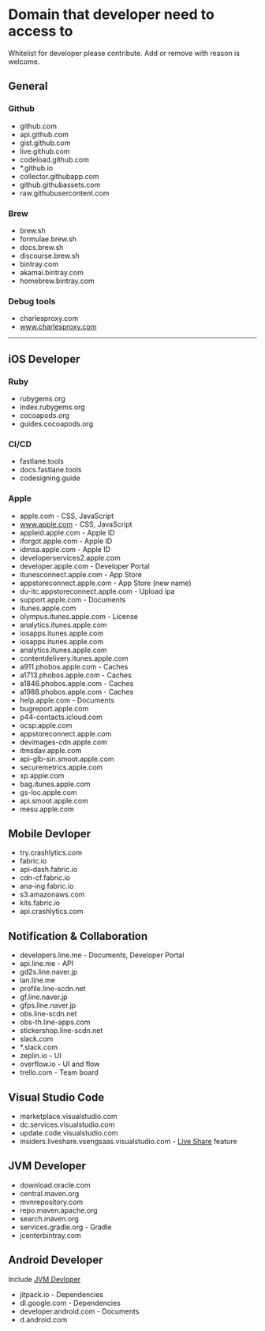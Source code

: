 # Domain that developer need to access to

Whitelist for developer please contribute. Add or remove with reason is welcome.

## General

### Github

- github.com
- api.github.com
- gist.github.com
- live.github.com
- codeload.github.com
- *.github.io
- collector.githubapp.com
- github.githubassets.com
- raw.githubusercontent.com

### Brew

- brew.sh
- formulae.brew.sh
- docs.brew.sh
- discourse.brew.sh
- bintray.com
- akamai.bintray.com
- homebrew.bintray.com

### Debug tools

- charlesproxy.com
- www.charlesproxy.com

---

## iOS Developer

### Ruby

- rubygems.org
- index.rubygems.org
- cocoapods.org
- guides.cocoapods.org

### CI/CD

- fastlane.tools
- docs.fastlane.tools
- codesigning.guide

### Apple

- apple.com - CSS, JavaScript
- www.apple.com - CSS, JavaScript
- appleid.apple.com - Apple ID
- iforgot.apple.com - Apple ID
- idmsa.apple.com - Apple ID
- developerservices2.apple.com
- developer.apple.com - Developer Portal
- itunesconnect.apple.com - App Store
- appstoreconnect.apple.com - App Store (new name)
- du-itc.appstoreconnect.apple.com - Upload ipa
- support.apple.com - Documents
- itunes.apple.com
- olympus.itunes.apple.com - License
- analytics.itunes.apple.com
- iosapps.itunes.apple.com
- iosapps.itunes.apple.com
- analytics.itunes.apple.com
- contentdelivery.itunes.apple.com
- a911.phobos.apple.com - Caches
- a1713.phobos.apple.com - Caches
- a1846.phobos.apple.com - Caches
- a1988.phobos.apple.com - Caches
- help.apple.com - Documents
- bugreport.apple.com
- p44-contacts.icloud.com
- ocsp.apple.com
- appstoreconnect.apple.com
- devimages-cdn.apple.com
- itmsdav.apple.com
- api-glb-sin.smoot.apple.com
- securemetrics.apple.com
- xp.apple.com
- bag.itunes.apple.com
- gs-loc.apple.com
- api.smoot.apple.com
- mesu.apple.com

## Mobile Devloper

- try.crashlytics.com
- fabric.io
- api-dash.fabric.io
- cdn-cf.fabric.io
- ana-ing.fabric.io
- s3.amazonaws.com
- kits.fabric.io
- api.crashlytics.com

## Notification & Collaboration

- developers.line.me - Documents, Developer Portal
- api.line.me - API
- gd2s.line.naver.jp
- lan.line.me
- profile.line-scdn.net
- gf.line.naver.jp
- gfps.line.naver.jp
- obs.line-scdn.net
- obs-th.line-apps.com
- stickershop.line-scdn.net
- slack.com
- *.slack.com
- zeplin.io - UI
- overflow.io - UI and flow
- trello.com - Team board

## Visual Studio Code

- marketplace.visualstudio.com
- dc.services.visualstudio.com
- update.code.visualstudio.com
- insiders.liveshare.vsengsaas.visualstudio.com - [Live Share](https://visualstudio.microsoft.com/services/live-share/) feature

## JVM Developer

- download.oracle.com
- central.maven.org
- mvnrepository.com
- repo.maven.apache.org
- search.maven.org
- services.gradle.org - Gradle
- jcenterbintray.com

## Android Developer

Include [JVM Devloper](#jvm-developer)

- jitpack.io - Dependencies
- dl.google.com - Dependencies
- developer.android.com - Documents
- d.android.com